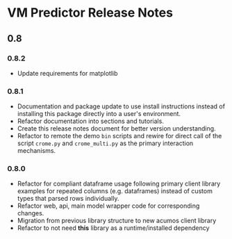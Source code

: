 <!---
.. ===============LICENSE_START=======================================================
.. Acumos CC-BY-4.0
.. ===================================================================================
.. Copyright (C) 2017-2018 AT&T Intellectual Property & Tech Mahindra. All rights reserved.
.. ===================================================================================
.. This Acumos documentation file is distributed by AT&T and Tech Mahindra
.. under the Creative Commons Attribution 4.0 International License (the "License");
.. you may not use this file except in compliance with the License.
.. You may obtain a copy of the License at
..
..      http://creativecommons.org/licenses/by/4.0
..
.. This file is distributed on an "AS IS" BASIS,
.. WITHOUT WARRANTIES OR CONDITIONS OF ANY KIND, either express or implied.
.. See the License for the specific language governing permissions and
.. limitations under the License.
.. ===============LICENSE_END=========================================================
-->

# VM Predictor Release Notes
## 0.8
### 0.8.2
* Update requirements for matplotlib

### 0.8.1
* Documentation and package update to use install instructions instead of installing
  this package directly into a user's environment.
* Refactor documentation into sections and tutorials.
* Create this release notes document for better version understanding.
* Refactor to remote the demo `bin` scripts and rewire for direct call of the
  script `crome.py` and `crome_multi.py` as the primary interaction mechanisms.

### 0.8.0
* Refactor for compliant dataframe usage following primary client library
  examples for repeated columns (e.g. dataframes) instead of custom types
  that parsed rows individually.
* Refactor web, api, main model wrapper code for corresponding changes.
* Migration from previous library structure to new acumos client library
* Refactor to not need **this** library as a runtime/installed dependency

